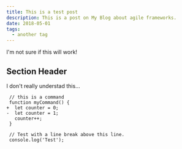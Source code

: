 ```yaml
---
title: This is a test post
description: This is a post on My Blog about agile frameworks.
date: 2018-05-01
tags:
  - another tag
---
```

I'm not sure if this will work!

## Section Header

I don't really understad this...
```diff-js
 // this is a command
 function myCommand() {
+  let counter = 0;
-  let counter = 1;
   counter++;
 }

 // Test with a line break above this line.
 console.log('Test');
```
